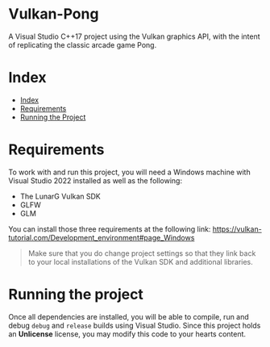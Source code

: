 # Vulkan-Pong
A Visual Studio C++17 project using the Vulkan graphics API, with the intent of replicating the classic arcade game Pong.

# Index

- [Index](#index)
- [Requirements](#requirements)
- [Running the Project](#running-the-project)

# Requirements

To work with and run this project, you will need a Windows machine with Visual Studio 2022 installed as well as the following:

- The LunarG Vulkan SDK
- GLFW
- GLM

You can install those three requirements at the following link: <https://vulkan-tutorial.com/Development_environment#page_Windows>

> Make sure that you do change project settings so that they link back to your local installations of the Vulkan SDK and additional libraries. 

# Running the project

Once all dependencies are installed, you will be able to compile, run and debug `debug` and `release` builds using Visual Studio. Since this project holds an **Unlicense** license, you may modify this code to your hearts content.